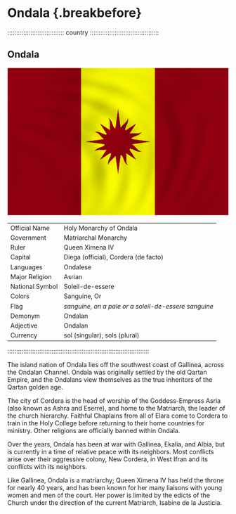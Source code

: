 # Ondala                                                          {.breakbefore}

:::::::::::::::::::::::::::::::: country :::::::::::::::::::::::::::::::::::::::
## Ondala

![Flag of Ondala](assets/Flags/Ondala.png "Flag of Ondala")

|                 |                                                      |
| --------------- | ---------------------------------------------------- |
| Official Name   | Holy Monarchy of Ondala                              |
| Government      | Matriarchal Monarchy                                 |
| Ruler           | Queen Ximena IV                                      |
| Capital         | Diega (official), Cordera (de facto)                 |
| Languages       | Ondalese                                             |
| Major Religion  | Asrian                                               |
| National Symbol | Soleil-de-essere                                     |
| Colors          | Sanguine, Or                                         |
| Flag            | *sanguine, on a pale or a soleil-de-essere sanguine* |
| Demonym         | Ondalan                                              |
| Adjective       | Ondalan                                              |
| Currency        | sol (singular), sols (plural)                        |
::::::::::::::::::::::::::::::::::::::::::::::::::::::::::::::::::::::::::::::::

The island nation of Ondala lies off the southwest coast of Gallinea,
across the Ondalan Channel. Ondala was originally settled by the old
Qartan Empire, and the Ondalans view themselves as the true inheritors
of the Qartan golden age.

The city of Cordera is the head of worship of the Goddess-Empress Asria
(also known as Ashra and Eserre), and home to the Matriarch, the leader
of the church hierarchy. Faithful Chaplains from all of Elara come to
Cordera to train in the Holy College before returning to their home
countries for ministry. Other religions are officially banned within
Ondala.

Over the years, Ondala has been at war with Gallinea, Ekalia, and Albia,
but is currently in a time of relative peace with its neighbors. Most
conflicts arise over their aggressive colony, New Cordera, in West Ifran
and its conflicts with its neighbors.

Like Gallinea, Ondala is a matriarchy; Queen Ximena IV has held the
throne for nearly 40 years, and has been known for her many liaisons
with young women and men of the court. Her power is limited by the
edicts of the Church under the direction of the current Matriarch,
Isabine de la Justicia.

